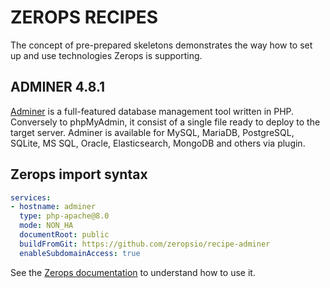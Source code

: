 # ZEROPS RECIPES

The concept of pre-prepared skeletons demonstrates the way how to set up and use technologies Zerops is supporting.

## ADMINER 4.8.1

[Adminer](https://www.adminer.org/en) is a full-featured database management tool written in PHP. Conversely to phpMyAdmin, it consist of a single file ready to deploy to the target server. Adminer is available for MySQL, MariaDB, PostgreSQL, SQLite, MS SQL, Oracle, Elasticsearch, MongoDB and others via plugin.

## Zerops import syntax

```yaml
services:
- hostname: adminer
  type: php-apache@8.0
  mode: NON_HA
  documentRoot: public
  buildFromGit: https://github.com/zeropsio/recipe-adminer
  enableSubdomainAccess: true
```

See the [Zerops documentation](https://docs.zerops.io/documentation/export-import/project-service-export-import.html) to understand how to use it.
